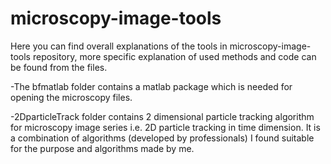 # microscopy-image-tools

Here you can find overall explanations of the tools in microscopy-image-tools repository, more specific explanation of used methods and code
can be found from the files.

-The bfmatlab folder contains a matlab package which is needed for opening the microscopy files. 

-2DparticleTrack folder contains 2 dimensional particle tracking algorithm for microscopy image series i.e. 2D particle tracking in time dimension. 
It is a combination of algorithms (developed by professionals) I found suitable for the purpose and algorithms made by me.
